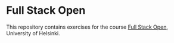 # Full Stack Open

This repository contains exercises for the course [Full Stack Open](https://fullstackopen.com/en/), University of Helsinki.
